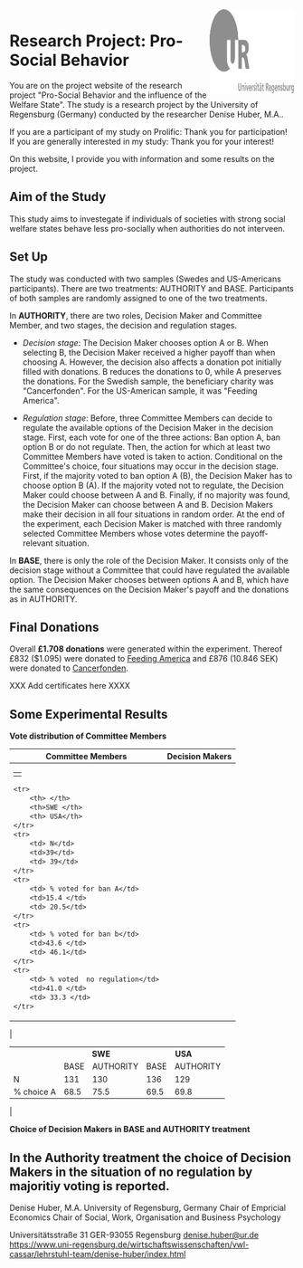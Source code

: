 <img align="right" width="150" height="150" src="Logo_UR.svg">


# Research Project: Pro-Social Behavior  


You are on the project website of the research project "Pro-Social Behavior and the influence of the Welfare State". The study is a research project by the University of Regensburg (Germany) conducted by the researcher Denise Huber, M.A.. 

If you are a participant of my study on Prolific: Thank you for participation!
If you are generally interested in my study: Thank you for your interest!


On this website, I provide you with information and some results on the project.

## Aim of the Study
This study aims to investegate if individuals of societies with strong social welfare states behave less pro-socially when authorities do not interveen. 

## Set Up
The study was conducted with two samples (Swedes and US-Americans participants). 
There are two treatments: AUTHORITY and BASE. 
Participants of both samples are randomly assigned to one of the two treatments. 

In **AUTHORITY**, there are two roles, Decision Maker and Committee Member, and two stages, the decision and regulation stages.

- *Decision stage*: The Decision Maker chooses option A or B. When selecting B, the Decision Maker received a higher payoff than when choosing A. However, the decision also affects a donation pot initially filled with donations. B reduces the donations to 0, while A preserves the donations. For the Swedish sample, the beneficiary charity was "Cancerfonden". For the US-American sample, it was "Feeding America".

- *Regulation stage*: Before, three Committee Members can decide to regulate the available options of the Decision Maker in the decision stage. First, each vote for one of the three actions: Ban option A, ban option B or do not regulate. Then, the action for which at least two Committee Members have voted is taken to action. Conditional on the Committee's choice, four situations may occur in the decision stage. First, if the majority voted to ban option A (B), the Decision Maker has to choose option B (A). If the majority voted not to regulate, the Decision Maker could choose between A and B. Finally, if no majority was found, the Decision Maker can choose between A and B. Decision Makers make their decision in all four situations in random order. At the end of the experiment, each Decision Maker is matched with three randomly selected Committee Members whose votes determine the payoff-relevant situation. 

In **BASE**, there is only the role of the Decision Maker. It consists only of the decision stage without a Committee that could have regulated the available option. The Decision Maker chooses between options A and B, which have the same consequences on the Decision Maker's payoff and the donations as in AUTHORITY.


## Final Donations

Overall **£1.708 donations** were generated within the experiment. Thereof £832 ($1.095) were donated to [Feeding America](feedingamerica.org) and £876 (10.846 SEK) were donated to [Cancerfonden](Cancerfonden.se).

XXX Add certificates here XXXX

## Some Experimental Results

**Vote distribution of Committee Members**


|Committee Members| Decision Makers|
|--|--|
|<table>
	<tr>
		<th> </th>
		<th>SWE </th>
		<th> USA</th>
	</tr>
	<tr>
		<td> N</td>
		<td>39</td>
		<td> 39</td>
	</tr>
	<tr>
		<td> % voted for ban A</td>
		<td>15.4 </td>
		<td> 20.5</td>
	</tr>
	<tr>
		<td> % voted for ban b</td>
		<td>43.6 </td>
		<td> 46.1</td>
	</tr>
	<tr>
		<td> % voted  no regulation</td>
		<td>41.0 </td>
		<td> 33.3 </td>
	</tr>
</table> |<table>	
  <tr>
	  <th></th>
   	 <th colspan=2>SWE</th>
	  <th colspan=2>USA</th>
  </tr>
  <tr>
   	<td></td>
	<td>BASE</td>
	<td>AUTHORITY</td>
	<td>BASE</td>
	<td>AUTHORITY</td>
  </tr>
  <tr>
   	<td>N</td>
	<td>131	</td>
	<td>130 </td>
	<td>136</td>
	<td>129</td>
  </tr>	
  <tr>
   	<td>% choice A</td>
	<td>68.5</td>
	<td>75.5 </td>
	<td>69.5</td>
	<td>69.8</td>
  </tr>
</table>|

**Choice of Decision Makers in BASE and AUTHORITY treatment**

In the Authority treatment the choice of Decision Makers in the situation of no regulation by majoritiy voting is reported.
------------------------------
Denise Huber, M.A.
University of Regensburg, Germany
Chair of Empricial Economics
Chair of Social,  Work, Organisation and Business Psychology

Universitätsstraße 31
GER-93055 Regensburg
denise.huber@ur.de
https://www.uni-regensburg.de/wirtschaftswissenschaften/vwl-cassar/lehrstuhl-team/denise-huber/index.html
